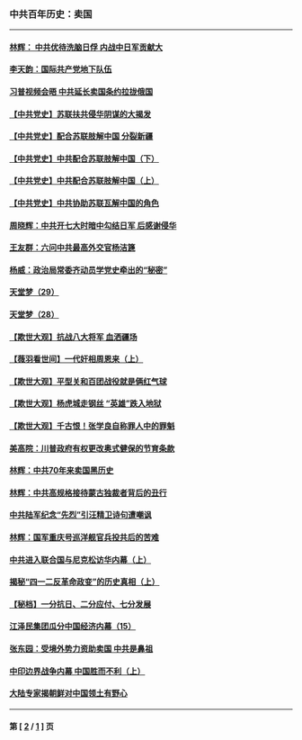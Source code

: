 ### 中共百年历史：卖国
---
#### [林辉： 中共优待洗脑日俘 内战中日军贡献大](../../pages/nf1176117/n13624644.md?06270430) 
#### [李天韵：国际共产党地下队伍](../../pages/nf1176117/n13611808.md?06270430) 
#### [习普视频会晤 中共延长卖国条约拉拢俄国](../../pages/nf1176117/n13060971.md?06270430) 
#### [【中共党史】苏联扶共侵华阴谋的大揭发](../../pages/nf1176117/n13056050.md?06270430) 
#### [【中共党史】配合苏联肢解中国 分裂新疆](../../pages/nf1176117/n13040700.md?06270430) 
#### [【中共党史】中共配合苏联肢解中国（下）](../../pages/nf1176117/n13035660.md?06270430) 
#### [【中共党史】中共配合苏联肢解中国（上）](../../pages/nf1176117/n13030262.md?06270430) 
#### [【中共党史】中共协助苏联瓦解中国的角色](../../pages/nf1176117/n13018109.md?06270430) 
#### [周晓辉：中共开七大时暗中勾结日军 后感谢侵华](../../pages/nf1176117/n12921960.md?06270430) 
#### [王友群：六问中共最高外交官杨洁篪](../../pages/nf1176117/n12836495.md?06270430) 
#### [杨威：政治局常委齐动员学党史牵出的“秘密”](../../pages/nf1176117/n12764642.md?06270430) 
#### [天堂梦（29）](../../pages/nf1176117/n12408465.md?06270430) 
#### [天堂梦（28）](../../pages/nf1176117/n12408309.md?06270430) 
#### [【欺世大观】抗战八大将军 血洒疆场](../../pages/nf1176117/n12357044.md?06270430) 
#### [【薇羽看世间】一代奸相周恩来（上）](../../pages/nf1176117/n12401109.md?06270430) 
#### [【欺世大观】平型关和百团战役就是俩红气球](../../pages/nf1176117/n12359157.md?06270430) 
#### [【欺世大观】杨虎城走钢丝 “英雄”跌入地狱](../../pages/nf1176117/n12358840.md?06270430) 
#### [【欺世大观】千古恨！张学良自称罪人中的罪魁](../../pages/nf1176117/n12358629.md?06270430) 
#### [美高院：川普政府有权更改奥式健保的节育条款](../../pages/nf1176117/n12242171.md?06270430) 
#### [林辉：中共70年来卖国黑历史](../../pages/nf1176117/n11552181.md?06270430) 
#### [林辉：中共高规格接待蒙古独裁者背后的丑行](../../pages/nf1176117/n11225005.md?06270430) 
#### [中共陆军纪念“先烈”引汪精卫诗句遭嘲讽](../../pages/nf1176117/n11153345.md?06270430) 
#### [林辉：国军重庆号巡洋舰官兵投共后的苦难](../../pages/nf1176117/n10997801.md?06270430) 
#### [中共进入联合国与尼克松访华内幕（上）](../../pages/nf1176117/n10138788.md?06270430) 
#### [揭秘“四一二反革命政变”的历史真相（上）](../../pages/nf1176117/n9996650.md?06270430) 
#### [【秘档】一分抗日、二分应付、七分发展](../../pages/nf1176117/n9331484.md?06270430) 
#### [江泽民集团瓜分中国经济内幕（15）](../../pages/nf1176117/n9268584.md?06270430) 
#### [张东园：受境外势力资助卖国 中共是鼻祖](../../pages/nf1176117/n9272480.md?06270430) 
#### [中印边界战争内幕 中国胜而不利（上）](../../pages/nf1176117/n9252458.md?06270430) 
#### [大陆专家揭朝鲜对中国领土有野心](../../pages/nf1176117/n9074056.md?06270430) 

---
#### 第 [ [2](./2.md?06270430) / [1](./1.md?06270430) ] 页
